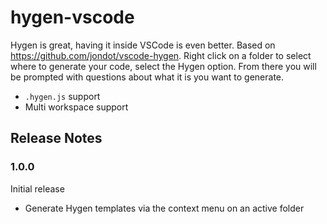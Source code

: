 # hygen-vscode

Hygen is great, having it inside VSCode is even better. Based on https://github.com/jondot/vscode-hygen.
Right click on a folder to select where to generate your code, select the Hygen option.
From there you will be prompted with questions about what it is you want to generate.

 - `.hygen.js` support
 - Multi workspace support

## Release Notes
### 1.0.0

Initial release
 - Generate Hygen templates via the context menu on an active folder

